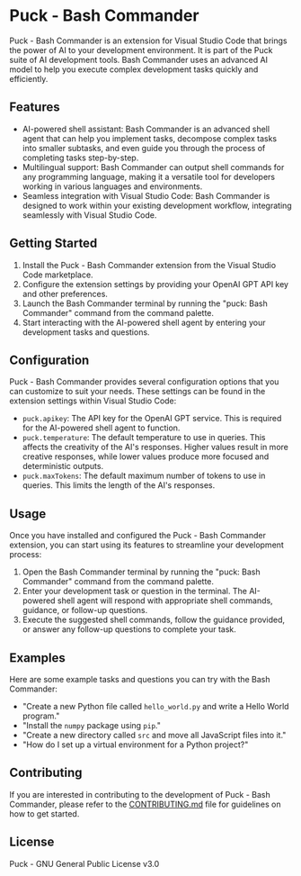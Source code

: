 # Puck - Bash Commander

Puck - Bash Commander is an extension for Visual Studio Code that brings the power of AI to your development environment. It is part of the Puck suite of AI development tools. Bash Commander uses an advanced AI model to help you execute complex development tasks quickly and efficiently.

## Features

- AI-powered shell assistant: Bash Commander is an advanced shell agent that can help you implement tasks, decompose complex tasks into smaller subtasks, and even guide you through the process of completing tasks step-by-step.
- Multilingual support: Bash Commander can output shell commands for any programming language, making it a versatile tool for developers working in various languages and environments.
- Seamless integration with Visual Studio Code: Bash Commander is designed to work within your existing development workflow, integrating seamlessly with Visual Studio Code.

## Getting Started

1. Install the Puck - Bash Commander extension from the Visual Studio Code marketplace.
2. Configure the extension settings by providing your OpenAI GPT API key and other preferences.
3. Launch the Bash Commander terminal by running the "puck: Bash Commander" command from the command palette.
4. Start interacting with the AI-powered shell agent by entering your development tasks and questions.

## Configuration

Puck - Bash Commander provides several configuration options that you can customize to suit your needs. These settings can be found in the extension settings within Visual Studio Code:

- `puck.apikey`: The API key for the OpenAI GPT service. This is required for the AI-powered shell agent to function.
- `puck.temperature`: The default temperature to use in queries. This affects the creativity of the AI's responses. Higher values result in more creative responses, while lower values produce more focused and deterministic outputs.
- `puck.maxTokens`: The default maximum number of tokens to use in queries. This limits the length of the AI's responses.

## Usage

Once you have installed and configured the Puck - Bash Commander extension, you can start using its features to streamline your development process:

1. Open the Bash Commander terminal by running the "puck: Bash Commander" command from the command palette.
2. Enter your development task or question in the terminal. The AI-powered shell agent will respond with appropriate shell commands, guidance, or follow-up questions.
3. Execute the suggested shell commands, follow the guidance provided, or answer any follow-up questions to complete your task.

## Examples

Here are some example tasks and questions you can try with the Bash Commander:

- "Create a new Python file called `hello_world.py` and write a Hello World program."
- "Install the `numpy` package using `pip`."
- "Create a new directory called `src` and move all JavaScript files into it."
- "How do I set up a virtual environment for a Python project?"

## Contributing

If you are interested in contributing to the development of Puck - Bash Commander, please refer to the [CONTRIBUTING.md](CONTRIBUTING.md) file for guidelines on how to get started.

## License

Puck - GNU General Public License v3.0